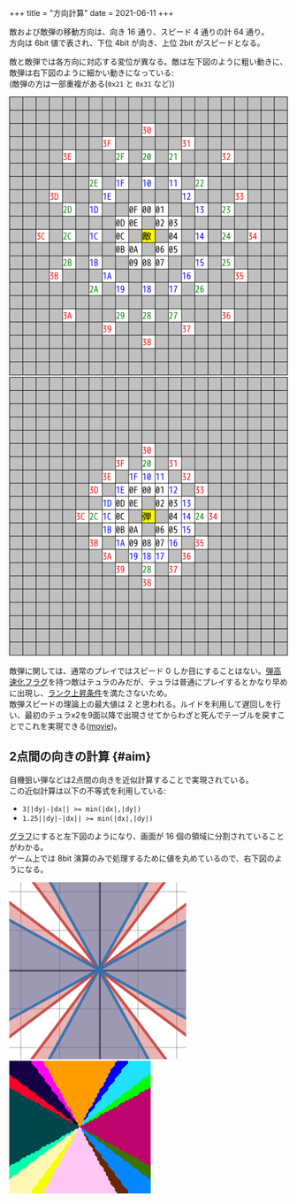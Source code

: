 +++
title = "方向計算"
date = 2021-06-11
+++

敵および敵弾の移動方向は、向き 16 通り、スピード 4 通りの計 64 通り。  
方向は 6bit 値で表され、下位 4bit が向き、上位 2bit がスピードとなる。

敵と敵弾では各方向に対応する変位が異なる。敵は左下図のように粗い動きに、敵弾は右下図のように細かい動きになっている:  
(敵弾の方は一部重複がある(`0x21` と `0x31` など))

![object-direction](object-direction.png) ![bullet-direction](bullet-direction.png)

敵弾に関しては、通常のプレイではスピード 0 しか目にすることはない。[弾高速化フラグ](@/enemy-group/index.md#group-accel-shot)を持つ敵はテュラのみだが、テュラは普通にプレイするとかなり早めに出現し、[ランク上昇条件](@/enemy-group/index.md#group-rank)を満たさないため。  
敵弾スピードの理論上の最大値は 2 と思われる。ルイドを利用して遅回しを行い、最初のテュラx2を9面以降で出現させてからわざと死んでテーブルを戻すことでこれを実現できる([movie](turoa.zip))。

## 2点間の向きの計算 {#aim}

自機狙い弾などは2点間の向きを近似計算することで実現されている。  
この近似計算は以下の不等式を利用している:

* `3||dy|-|dx|| >= min(|dx|,|dy|)`
* `1.25||dy|-|dx|| >= min(|dx|,|dy|)`

[グラフ](https://www.desmos.com/calculator/2yieafies3)にすると左下図のようになり、画面が 16 個の領域に分割されていることがわかる。  
ゲーム上では 8bit 演算のみで処理するために値を丸めているので、右下図のようになる。

![aim-graph](aim-graph.png) ![aim](aim.png)
